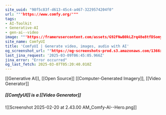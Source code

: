 ```yaml
---
site_uuid: "98f5c83f-d613-45c4-a467-3229574204f0"
url: ""'https://www.comfy.org/'""
tags:
- AI-Toolkit
- Generative-AI
- gen-ai--video
image: ""'https://framerusercontent.com/assets/G92FNwB0kLZrq48e8tfDSomyho.png'""
site_name: ComfyUI
title: 'ComfyUI | Generate video, images, audio with AI'
og_screenshot_url: ""https://og-screenshots-prod.s3.amazonaws.com/1366x768/80/false/b7e051fa79209c2f81c719146eb3918dd837ff7d46f1595651008e8c242cf0bc.jpeg""
last_jina_request: '2025-03-09T06:45:05.966Z'
jina_error: "Error occurred"
og_last_fetch: 2025-03-07T05:20:40.010Z
---
```

[[Generative AI]], [[Open Source]]
[[Computer-Generated Imagery]], [[Video Generator]]

##### [[ComfyUI]] is a [[Video Generator]]
![[Screenshot 2025-02-20 at 2.43.00 AM_Comfy-AI--Hero.png]]

